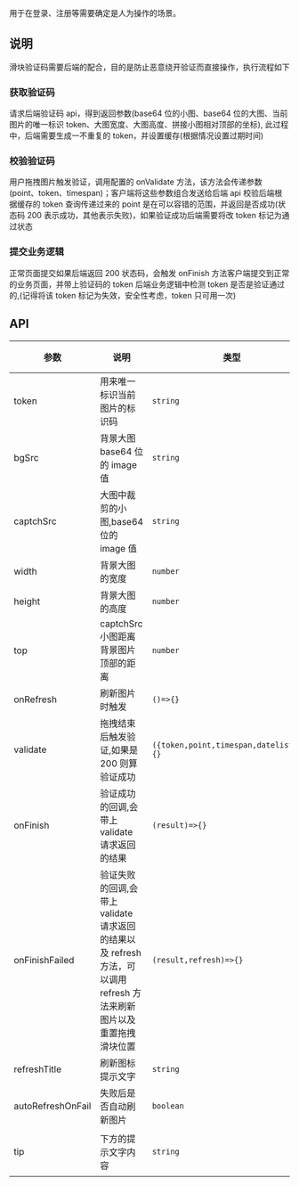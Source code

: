 用于在登录、注册等需要确定是人为操作的场景。

## 说明

滑块验证码需要后端的配合，目的是防止恶意绕开验证而直接操作，执行流程如下

### 获取验证码

请求后端验证码 api，得到返回参数(base64 位的小图、base64 位的大图、当前图片的唯一标识 token、大图宽度、大图高度、拼接小图相对顶部的坐标), 此过程中，后端需要生成一不重复的 token，并设置缓存(根据情况设置过期时间)

### 校验验证码

用户拖拽图片触发验证，调用配置的 onValidate 方法，该方法会传递参数(point、token、timespan)；客户端将这些参数组合发送给后端 api 校验后端根据缓存的 token 查询传递过来的 point 是在可以容错的范围，并返回是否成功(状态码 200 表示成功，其他表示失败)，如果验证成功后端需要将改 token 标记为通过状态

### 提交业务逻辑

正常页面提交如果后端返回 200 状态码，会触发 onFinish 方法客户端提交到正常的业务页面，并带上验证码的 token 后端业务逻辑中检测 token 是否是验证通过的,(记得将该 token 标记为失效，安全性考虑，token 只可用一次)

## API

| 参数 | 说明 | 类型 | 默认值 |
| --- | --- | --- | --- |
| token | 用来唯一标识当前图片的标识码 | `string` | - |
| bgSrc | 背景大图 base64 位的 image 值 | `string` | - |
| captchSrc | 大图中裁剪的小图,base64 位的 image 值 | `string` | - |
| width | 背景大图的宽度 | `number` | - |
| height | 背景大图的高度 | `number` | - |
| top | captchSrc 小图距离背景图片顶部的距离 | `number` | - |
| onRefresh | 刷新图片时触发 | `()=>{}` | - |
| validate | 拖拽结束后触发验证,如果是 200 则算验证成功 | `({token,point,timespan,datelist})=>{}` | - |
| onFinish | 验证成功的回调,会带上 validate 请求返回的结果 | `(result)=>{}` | - |
| onFinishFailed | 验证失败的回调,会带上 validate 请求返回的结果以及 refresh 方法，可以调用 refresh 方法来刷新图片以及重置拖拽滑块位置 | `(result,refresh)=>{}` | - |
| refreshTitle | 刷新图标提示文字 | `string` | `换一张` |
| autoRefreshOnFail | 失败后是否自动刷新图片 | `boolean` | `true` |
| tip | 下方的提示文字内容 | `string` | `向右滑动完成拼图` |
